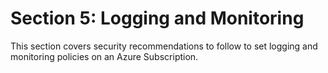 # Section 5: Logging and Monitoring

This section covers security recommendations to follow to set logging and monitoring policies on an Azure Subscription.